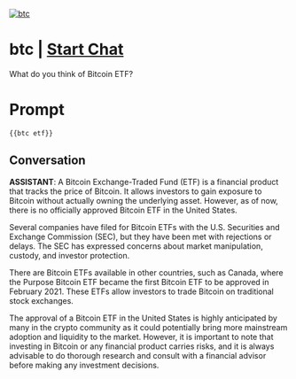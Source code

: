 
[![btc](https://flow-prompt-covers.s3.us-west-1.amazonaws.com/icon/futuristic/futu_9.png)](https://gptcall.net/chat.html?data=%7B%22contact%22%3A%7B%22id%22%3A%22Srv5kwb4Wh8xEhsTLMUUU%22%2C%22flow%22%3Atrue%7D%7D)
# btc | [Start Chat](https://gptcall.net/chat.html?data=%7B%22contact%22%3A%7B%22id%22%3A%22Srv5kwb4Wh8xEhsTLMUUU%22%2C%22flow%22%3Atrue%7D%7D)
What do you think of Bitcoin ETF?

# Prompt

```
{{btc etf}}

```

## Conversation

**ASSISTANT**: A Bitcoin Exchange-Traded Fund (ETF) is a financial product that tracks the price of Bitcoin. It allows investors to gain exposure to Bitcoin without actually owning the underlying asset. However, as of now, there is no officially approved Bitcoin ETF in the United States.



Several companies have filed for Bitcoin ETFs with the U.S. Securities and Exchange Commission (SEC), but they have been met with rejections or delays. The SEC has expressed concerns about market manipulation, custody, and investor protection.



There are Bitcoin ETFs available in other countries, such as Canada, where the Purpose Bitcoin ETF became the first Bitcoin ETF to be approved in February 2021. These ETFs allow investors to trade Bitcoin on traditional stock exchanges.



The approval of a Bitcoin ETF in the United States is highly anticipated by many in the crypto community as it could potentially bring more mainstream adoption and liquidity to the market. However, it is important to note that investing in Bitcoin or any financial product carries risks, and it is always advisable to do thorough research and consult with a financial advisor before making any investment decisions.


